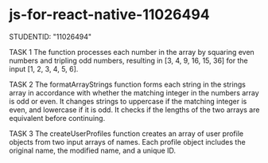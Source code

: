 # js-for-react-native-11026494
 STUDENTID: "11026494"


TASK 1 
The function processes each number in the array by squaring even numbers and tripling odd numbers, resulting in [3, 4, 9, 16, 15, 36] for the input [1, 2, 3, 4, 5, 6].


TASK 2
The formatArrayStrings function forms each string in the strings array in accordance with whether the matching integer in the numbers array is odd or even. It changes strings to uppercase if the matching integer is even, and lowercase if it is odd. It checks if the lengths of the two arrays are equivalent before continuing.

TASK 3
The createUserProfiles function creates an array of user profile objects from two input arrays of names. Each profile object includes the original name, the modified name, and a unique ID.
